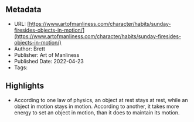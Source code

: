 ## Metadata
* URL: [https://www.artofmanliness.com/character/habits/sunday-firesides-objects-in-motion/](https://www.artofmanliness.com/character/habits/sunday-firesides-objects-in-motion/)
* Author: Brett
* Publisher: Art of Manliness
* Published Date: 2022-04-23
* Tags: 

## Highlights
* According to one law of physics, an object at rest stays at rest, while an object in motion stays in motion. According to another, it takes more energy to set an object in motion, than it does to maintain its motion.
